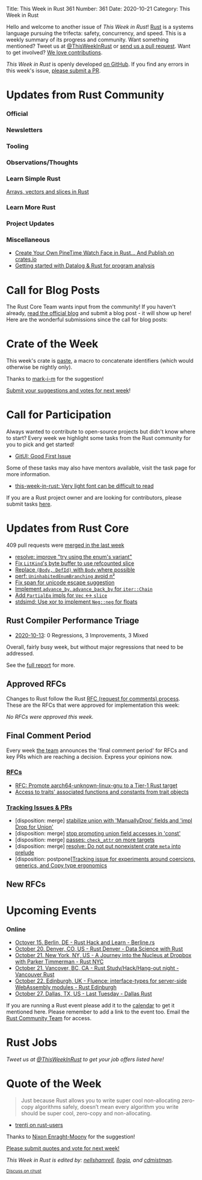 Title: This Week in Rust 361
Number: 361
Date: 2020-10-21
Category: This Week in Rust

Hello and welcome to another issue of *This Week in Rust*!
[Rust](http://rust-lang.org) is a systems language pursuing the trifecta: safety, concurrency, and speed.
This is a weekly summary of its progress and community.
Want something mentioned? Tweet us at [@ThisWeekInRust](https://twitter.com/ThisWeekInRust) or [send us a pull request](https://github.com/emberian/this-week-in-rust).
Want to get involved? [We love contributions](https://github.com/rust-lang/rust/blob/master/CONTRIBUTING.md).

*This Week in Rust* is openly developed [on GitHub](https://github.com/emberian/this-week-in-rust).
If you find any errors in this week's issue, [please submit a PR](https://github.com/emberian/this-week-in-rust/pulls).

# Updates from Rust Community

### Official

### Newsletters

### Tooling

### Observations/Thoughts

### Learn Simple Rust
[Arrays, vectors and slices in Rust](https://hashrust.com/blog/arrays-vectors-and-slices-in-rust/)

### Learn More Rust

### Project Updates

### Miscellaneous
* [Create Your Own PineTime Watch Face in Rust... And Publish on crates.io](https://lupyuen.github.io/pinetime-rust-mynewt/articles/watchface)
* [Getting started with Datalog & Rust for program analysis](https://hexgolems.com/2020/10/getting-started-with-ddlog/)

# Call for Blog Posts

The Rust Core Team wants input from the community!
If you haven't already, [read the official blog](https://blog.rust-lang.org/2020/09/03/Planning-2021-Roadmap.html) and submit a blog post - it will show up here!
Here are the wonderful submissions since the call for blog posts:

# Crate of the Week

This week's crate is [paste](https://crates.io/crates/paste), a macro to concatenate identifiers (which would otherwise be nightly only).

Thanks to [mark-i-m](https://users.rust-lang.org/t/crate-of-the-week/2704/825) for the suggestion!

[Submit your suggestions and votes for next week][submit_crate]!

[submit_crate]: https://users.rust-lang.org/t/crate-of-the-week/2704

# Call for Participation

Always wanted to contribute to open-source projects but didn't know where to start?
Every week we highlight some tasks from the Rust community for you to pick and get started!

* [GitUI: Good First Issue](https://github.com/extrawurst/gitui/issues?q=is%3Aissue+is%3Aopen+label%3A%22good+first+issue%22)

Some of these tasks may also have mentors available, visit the task page for more information.

* [this-week-in-rust: Very light font can be difficult to read](https://github.com/rust-lang/this-week-in-rust/issues/708)

If you are a Rust project owner and are looking for contributors, please submit tasks [here][guidelines].

[guidelines]: https://users.rust-lang.org/t/twir-call-for-participation/4821

# Updates from Rust Core

409 pull requests were [merged in the last week][merged]

[merged]: https://github.com/search?q=is%3Apr+org%3Arust-lang+is%3Amerged+merged%3A2020-10-05..2020-10-12

* [resolve: improve "try using the enum's variant"](https://github.com/rust-lang/rust/pull/77341)
* [Fix `LitKind`'s byte buffer to use refcounted slice](https://github.com/rust-lang/rust/pull/77560)
* [Replace `(Body, DefId)` with `Body` where possible](https://github.com/rust-lang/rust/pull/77552)
* [perf: `UninhabitedEnumBranching` avoid n²](https://github.com/rust-lang/rust/pull/77597)
* [Fix span for unicode escape suggestion](https://github.com/rust-lang/rust/pull/77587)
* [Implement `advance_by`, `advance_back_by` for `iter::Chain`](https://github.com/rust-lang/rust/pull/77594)
* [Add `PartialEq` impls for `Vec` ↔ `slice`](https://github.com/rust-lang/rust/pull/74194)
* [stdsimd: Use xor to implement `Neg::neg` for floats](https://github.com/rust-lang/stdsimd/pull/31)

## Rust Compiler Performance Triage

* [2020-10-13](https://github.com/rust-lang/rustc-perf/blob/master/triage/2020-10-13.md):
0 Regressions, 3 Improvements, 3 Mixed

Overall, fairly busy week, but without major regressions that need to be addressed.

See the [full report](https://github.com/rust-lang/rustc-perf/blob/master/triage/2020-10-13.md) for more.

## Approved RFCs

Changes to Rust follow the Rust [RFC (request for comments) process](https://github.com/rust-lang/rfcs#rust-rfcs). These
are the RFCs that were approved for implementation this week:

*No RFCs were approved this week.*

## Final Comment Period

Every week [the team](https://www.rust-lang.org/team.html) announces the
'final comment period' for RFCs and key PRs which are reaching a
decision. Express your opinions now.

### [RFCs](https://github.com/rust-lang/rfcs/labels/final-comment-period)
* [RFC: Promote aarch64-unknown-linux-gnu to a Tier-1 Rust target](https://github.com/rust-lang/rfcs/pull/2959)
* [Access to traits' associated functions and constants from trait objects](https://github.com/rust-lang/rfcs/pull/2886)

### [Tracking Issues & PRs](https://github.com/rust-lang/rust/labels/final-comment-period)

* [disposition: merge] [stabilize union with 'ManuallyDrop' fields and 'impl Drop for Union'](https://github.com/rust-lang/rust/pull/77547)
* [disposition: merge] [stop promoting union field accesses in 'const'](https://github.com/rust-lang/rust/pull/77526)
* [disposition: merge] [passes: `check_attr` on more targets](https://github.com/rust-lang/rust/pull/77015)
* [disposition: merge] [resolve: Do not put nonexistent crate `meta` into prelude](https://github.com/rust-lang/rust/pull/75802)
* [disposition: postpone][Tracking issue for experiments around coercions, generics, and Copy type ergonomics](https://github.com/rust-lang/rust/issues/44619)

## New RFCs


# Upcoming Events

### Online
* [Octover 15. Berlin, DE - Rust Hack and Learn - Berline.rs](https://www.meetup.com/opentechschool-berlin/events/txcprrybcnbtb/)
* [October 20. Denver, CO, US - Rust Denver - Data Science with Rust](https://www.meetup.com/Rust-Boulder-Denver/events/272996842/)
* [October 21. New York, NY, US - A Journey into the Nucleus at Dropbox with Parker Timmerman - Rust NYC](https://www.meetup.com/Rust-NYC/events/273887563)
* [October 21. Vancover, BC, CA - Rust Study/Hack/Hang-out night - Vancouver Rust](https://www.meetup.com/Vancouver-Rust/events/cxrtxrybcnbcc/)
* [October 22. Edinburgh, UK - Fluence: interface-types for server-side WebAssembly modules - Rust Edinburgh](https://www.meetup.com/rust-edi/events/273685985)
* [October 27. Dallas, TX, US - Last Tuesday - Dallas Rust](https://www.meetup.com/Dallas-Rust/events/jqxqwrybcnbkc/)

If you are running a Rust event please add it to the [calendar] to get
it mentioned here. Please remember to add a link to the event too.
Email the [Rust Community Team][community] for access.

[calendar]: https://www.google.com/calendar/embed?src=apd9vmbc22egenmtu5l6c5jbfc%40group.calendar.google.com
[community]: mailto:community-team@rust-lang.org

# Rust Jobs

*Tweet us at [@ThisWeekInRust](https://twitter.com/ThisWeekInRust) to get your job offers listed here!*

# Quote of the Week

> Just because Rust allows you to write super cool non-allocating zero-copy algorithms safely, doesn’t mean every algorithm you write should be super cool, zero-copy and non-allocating.

- [trentj on rust-users](https://users.rust-lang.org/t/feeling-rust-is-so-difficult/29962/15)

Thanks to [Nixon Enraght-Moony](https://users.rust-lang.org/t/twir-quote-of-the-week/328/948) for the suggestion!

[Please submit quotes and vote for next week!](https://users.rust-lang.org/t/twir-quote-of-the-week/328)

*This Week in Rust is edited by: [nellshamrell](https://github.com/nellshamrell), [llogiq](https://github.com/llogiq), and [cdmistman](https://github.com/cdmistman).*

<small>[Discuss on r/rust](https://www.reddit.com/r/rust/comments/iu3ge0/this_week_in_rust_356/)</small>
